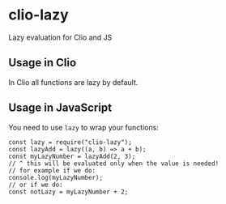 # clio-lazy
Lazy evaluation for Clio and JS

## Usage in Clio

In Clio all functions are lazy by default.

## Usage in JavaScript

You need to use `lazy` to wrap your functions:

```
const lazy = require("clio-lazy");
const lazyAdd = lazy((a, b) => a + b);
const myLazyNumber = lazyAdd(2, 3);
// ^ this will be evaluated only when the value is needed!
// for example if we do:
console.log(myLazyNumber);
// or if we do:
const notLazy = myLazyNumber + 2;
```
